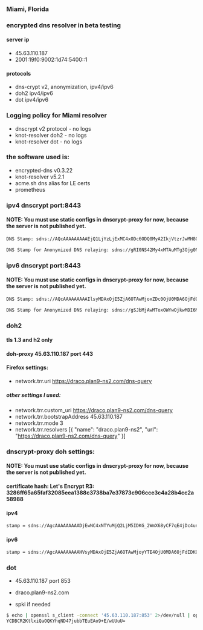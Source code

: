### Miami, Florida
### encrypted dns resolver in beta testing
#### server ip
- 45.63.110.187
- 2001:19f0:9002:1d74:5400::1
#### protocols
- dns-crypt v2, anonymization, ipv4/ipv6
- doh2 ipv4/ipv6
- dot ipv4/ipv6

### Logging policy for Miami resolver
- dnscrypt v2 protocol - no logs
- knot-resolver doh2 - no logs
- knot-resolver dot - no logs

### the software used is:
- encrypted-dns v0.3.22
- knot-resolver v5.2.1
- acme.sh dns alias for LE certs
- prometheus

### ipv4 dnscrypt port:8443
#### NOTE: You must use static configs in dnscrypt-proxy for now, because the server is not published yet.

```sh
DNS Stamp: sdns://AQcAAAAAAAAAEjQ1LjYzLjExMC4xODc6ODQ0MyA2IkjVtzrJwMH8G2LfnJ-biUx869AnsX1oKNftwiw-ICMyLmRuc2NyeXB0LWNlcnQuZHJhY28ucGxhbjktbnMyLmNvbQ

DNS Stamp for Anonymized DNS relaying: sdns://gRI0NS42My4xMTAuMTg3Ojg0NDM
```

### ipv6 dnscrypt port:8443
#### NOTE: You must use static configs in dnscrypt-proxy for now, because the server is not published yet.

```sh
DNS Stamp: sdns://AQcAAAAAAAAAIlsyMDAxOjE5ZjA6OTAwMjoxZDc0OjU0MDA6OjFdOjg0NDMgNiJI1bc6ycDB_Bti35yfm4lMfOvQJ7F9aCjX7cIsPiAjMi5kbnNjcnlwdC1jZXJ0LmRyYWNvLnBsYW45LW5zMi5jb20

DNS Stamp for Anonymized DNS relaying: sdns://gSJbMjAwMToxOWYwOjkwMDI6MWQ3NDo1NDAwOjoxXTo4NDQz
```

### doh2
#### tls 1.3 and h2 only

#### doh-proxy 45.63.110.187 port 443
#### Firefox settings:
- network.trr.uri	https://draco.plan9-ns2.com/dns-query
##### other settings I used:
- network.trr.custom_uri	https://draco.plan9-ns2.com/dns-query
- network.trr.bootstrapAddress	45.63.110.187
- network.trr.mode	3
- network.trr.resolvers	[{ "name": "draco.plan9-ns2", "url": "https://draco.plan9-ns2.com/dns-query" }]

### dnscrypt-proxy doh settings:
#### NOTE: You must use static configs in dnscrypt-proxy for now, because the server is not published yet.
#### certificate hash: Let's Encrypt R3: 3286ff65a65faf32085eea1388c3738ba7e37873c906cce3c4a28b4cc2a58988
#### ipv4

```sh
stamp = sdns://AgcAAAAAAAAADjEwNC4xNTYuMjQ2LjM5IDKG_2WmX68yCF7qE4jDc4un43hzyQbM48Sii0zCpYmIEmRvaDEucGxhbjktZG5zLmNvbQovZG5zLXF1ZXJ5
```

#### ipv6
```sh
stamp = sdns://AgcAAAAAAAAAHVsyMDAxOjE5ZjA6OTAwMjoyYTE4OjU0MDA6OjFdIDKG_2WmX68yCF7qE4jDc4un43hzyQbM48Sii0zCpYmIEmRvaDEucGxhbjktZG5zLmNvbQovZG5zLXF1ZXJ5
```

### dot
- 45.63.110.187 port 853
- draco.plan9-ns2.com

- spki if needed
```sh
$ echo | openssl s_client -connect '45.63.110.187:853' 2>/dev/null | openssl x509 -pubkey -noout | openssl pkey -pubin -outform der | openssl dgst -sha256 -binary | openssl enc -base64
YCDBCR2KtlxiQaOQKYhqND47jubbTEuEAo9+E/wUUuU=
```
